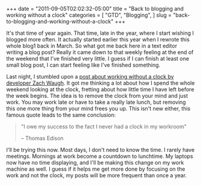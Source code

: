 +++
date = "2011-09-05T02:02:32-05:00"
title = "Back to blogging and working without a clock"
categories = [
  "GTD",
  "Blogging",
]
slug = "back-to-blogging-and-working-without-a-clock"
+++

It's that time of year again. That time, late in the year, where I start wishing I blogged more often. It actually started earlier this year when I rewrote this whole blog1 back in March. So what got me back here in a text editor writing a blog post? Really it came down to that weekly feeling at the end of the weekend that I've finished very little. I guess if I can finish at least one small blog post, I can start feeling like I've finished something.

<!-- more -->

Last night, I stumbled upon a [post about working without a clock by developer Zach Waugh]("http://blog.zachwaugh.com/post/6290996753/working-without-a-clock"). It got me thinking a lot about how I spend the whole weekend looking at the clock, fretting about how little time I have left before the week begins. The idea is to remove the clock from your mind and just work. You may work late or have to take a really late lunch, but removing this one more thing from your mind frees you up. This isn't new either, this famous quote leads to the same conclusion:

> "I owe my success to the fact I never had a clock in my workroom"
>
> – Thomas Edison

I'll be trying this now. Most days, I don't need to know the time. I rarely have meetings. Mornings at work become a countdown to lunchtime. My laptops now have no time displaying, and I'll be making this change on my work machine as well. I guess if it helps me get more done by focusing on the work and not the clock, my posts will be more frequent than once a year.
